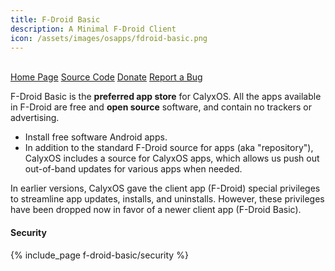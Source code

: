 ```yaml
---
title: F-Droid Basic
description: A Minimal F-Droid Client
icon: /assets/images/osapps/fdroid-basic.png
---
```


<br>
<div class="button-bar" markdown="0">
<a class="btn" href="https://f-droid.org/">Home Page</a>
<a class="btn" href="https://gitlab.com/fdroid/fdroidclient">Source Code</a>
<a class="btn" href="https://f-droid.org/en/donate/">Donate</a>
<a class="btn" href="https://f-droid.org/en/issues/">Report a Bug</a>
</div>

F-Droid Basic is the **preferred app store** for CalyxOS. All the apps available in F-Droid are free and **open source** software, and contain no trackers or advertising.

* Install free software Android apps.
* In addition to the standard F-Droid source for apps (aka "repository"), CalyxOS includes a source for CalyxOS apps, which allows us push out out-of-band updates for various apps when needed.

In earlier versions, CalyxOS gave the client app (F-Droid) special privileges to streamline app updates, installs, and uninstalls. However, these privileges have been dropped now in favor of a newer client app (F-Droid Basic).

#### Security

{% include_page f-droid-basic/security %}
